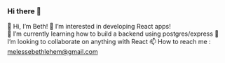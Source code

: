 ### Hi there 👋

<!--
**bethmelmtv/bethmelmtv** is a ✨ _special_ ✨ repository because its `README.md` (this file) appears on your GitHub profile.

Here are some ideas to get you started:

- 🔭 I’m currently working on ...
- 🌱 I’m currently learning ...
- 👯 I’m looking to collaborate on ...
- 🤔 I’m looking for help with ...
- 💬 Ask me about ...
- 📫 How to reach me: ...
- 😄 Pronouns: ...
- ⚡ Fun fact: blue!
-->


👋 Hi, I’m Beth!
👀 I’m interested in developing React apps!   
🌱 I’m currently learning how to build a backend using postgres/express
💞️ I’m looking to collaborate on anything with React
📫 How to reach me : melessebethlehem@gmail.com
